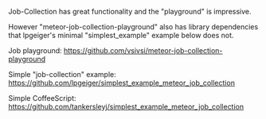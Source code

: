 Job-Collection has great functionality and the "playground" is impressive.

However "meteor-job-collection-playground" also has library dependencies that lpgeiger's minimal "simplest_example" example below does not.

Job playground: https://github.com/vsivsi/meteor-job-collection-playground

Simple "job-collection" example: https://github.com/lpgeiger/simplest_example_meteor_job_collection

Simple CoffeeScript: https://github.com/tankersleyj/simplest_example_meteor_job_collection
